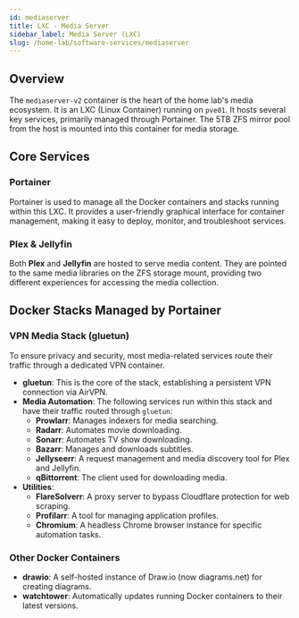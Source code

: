 ```yaml
---
id: mediaserver
title: LXC - Media Server
sidebar_label: Media Server (LXC)
slug: /home-lab/software-services/mediaserver
---
```


## Overview
The `mediaserver-v2` container is the heart of the home lab's media ecosystem. It is an LXC (Linux Container) running on `pve01`. It hosts several key services, primarily managed through Portainer. The 5TB ZFS mirror pool from the host is mounted into this container for media storage.

## Core Services

### Portainer
Portainer is used to manage all the Docker containers and stacks running within this LXC. It provides a user-friendly graphical interface for container management, making it easy to deploy, monitor, and troubleshoot services.

### Plex & Jellyfin
Both **Plex** and **Jellyfin** are hosted to serve media content. They are pointed to the same media libraries on the ZFS storage mount, providing two different experiences for accessing the media collection.

## Docker Stacks Managed by Portainer

### VPN Media Stack (gluetun)
To ensure privacy and security, most media-related services route their traffic through a dedicated VPN container.

- **gluetun**: This is the core of the stack, establishing a persistent VPN connection via AirVPN.
- **Media Automation**: The following services run within this stack and have their traffic routed through `gluetun`:
  - **Prowlarr**: Manages indexers for media searching.
  - **Radarr**: Automates movie downloading.
  - **Sonarr**: Automates TV show downloading.
  - **Bazarr**: Manages and downloads subtitles.
  - **Jellyseerr**: A request management and media discovery tool for Plex and Jellyfin.
  - **qBittorrent**: The client used for downloading media.
- **Utilities**:
  - **FlareSolverr**: A proxy server to bypass Cloudflare protection for web scraping.
  - **Profilarr**: A tool for managing application profiles.
  - **Chromium**: A headless Chrome browser instance for specific automation tasks.

### Other Docker Containers
- **drawio**: A self-hosted instance of Draw.io (now diagrams.net) for creating diagrams.
- **watchtower**: Automatically updates running Docker containers to their latest versions.